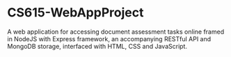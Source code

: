 # CS615-WebAppProject

A web application for accessing document assessment tasks online framed in NodeJS with Express framework, an accompanying RESTful API and MongoDB storage, interfaced with HTML, CSS and JavaScript.
